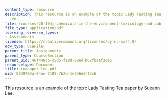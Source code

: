 ```yaml
---
content_type: resource
description: This resource is an example of the topic Lady Tasting Tea paper by Sueann
  Lee.
file: /courses/20-104j-chemicals-in-the-environment-toxicology-and-public-health-be-104j-spring-2005/5939703a04ae71897b2e1e756d6ff3c6_teapaper_lee.pdf
file_type: application/pdf
learning_resource_types:
- Assignments
license: https://creativecommons.org/licenses/by-nc-sa/4.0/
ocw_type: OCWFile
parent_title: Assignments
parent_type: CourseSection
parent_uid: 46f448cb-c5d5-f10d-68ed-b62fbaaf26e5
resourcetype: Document
title: teapaper_lee.pdf
uid: 5939703a-04ae-7189-7b2e-1e756d6ff3c6
---
```

This resource is an example of the topic Lady Tasting Tea paper by Sueann Lee.